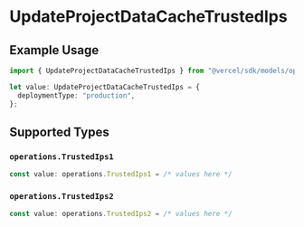 # UpdateProjectDataCacheTrustedIps

## Example Usage

```typescript
import { UpdateProjectDataCacheTrustedIps } from "@vercel/sdk/models/operations";

let value: UpdateProjectDataCacheTrustedIps = {
  deploymentType: "production",
};
```

## Supported Types

### `operations.TrustedIps1`

```typescript
const value: operations.TrustedIps1 = /* values here */
```

### `operations.TrustedIps2`

```typescript
const value: operations.TrustedIps2 = /* values here */
```

